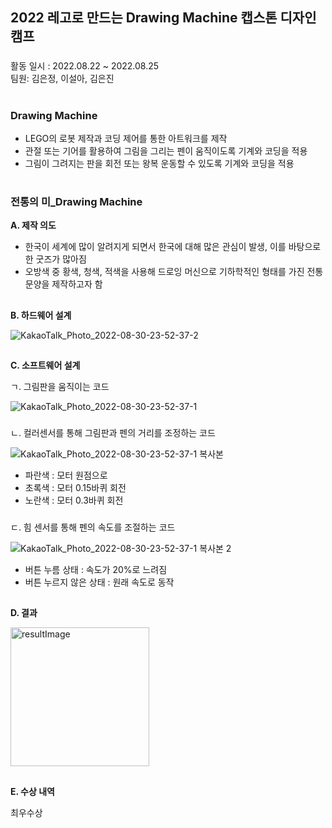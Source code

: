 ###
## 2022 레고로 만드는 Drawing Machine 캡스톤 디자인 캠프 
###
활동 일시 : 2022.08.22 ~ 2022.08.25  
팀원: 김은정, 이설아, 김은진
#
### Drawing Machine

- LEGO의 로봇 제작과 코딩 제어를 통한 아트워크를 제작
- 관절 또는 기어를 활용하여 그림을 그리는 펜이 움직이도록 기계와 코딩을 적용
- 그림이 그려지는 판을 회전 또는 왕복 운동할 수 있도록 기계와 코딩을 적용  
#
### 전통의 미_Drawing Machine

**A. 제작 의도**

- 한국이 세계에 많이 알려지게 되면서 한국에 대해 많은 관심이 발생, 이를 바탕으로 한 굿즈가 많아짐
- 오방색 중 황색, 청색, 적색을 사용해 드로잉 머신으로 기하학적인 형태를 가진 전통문양을 제작하고자 함  
##
**B. 하드웨어 설계**

![KakaoTalk_Photo_2022-08-30-23-52-37-2](https://user-images.githubusercontent.com/102431281/187479429-2026ec35-5f56-43bd-bca3-cbeefd9c2100.jpeg)  
##
**C. 소프트웨어 설계**

ㄱ. 그림판을 움직이는 코드

![KakaoTalk_Photo_2022-08-30-23-52-37-1](https://user-images.githubusercontent.com/102431281/187479622-d6cc9e11-5e2e-4eff-a1cf-4ca636b51c5c.png)  
###
ㄴ. 컬러센서를 통해 그림판과 펜의 거리를 조정하는 코드

![KakaoTalk_Photo_2022-08-30-23-52-37-1 복사본](https://user-images.githubusercontent.com/102431281/187479724-f0d5c1dd-048b-476b-af35-193489b92cbd.png)

- 파란색 : 모터 원점으로
- 초록색 : 모터 0.15바퀴 회전
- 노란색 : 모터 0.3바퀴 회전  
###
ㄷ. 힘 센서를 통해 펜의 속도를 조절하는 코드

![KakaoTalk_Photo_2022-08-30-23-52-37-1 복사본 2](https://user-images.githubusercontent.com/102431281/187479819-9b771233-5fe8-49e3-a19d-e0b1ac1f7128.png)

- 버튼 누름 상태 : 속도가 20%로 느려짐
- 버튼 누르지 않은 상태 : 원래 속도로 동작  
##
**D. 결과**

<img width="222" alt="resultImage" src="https://user-images.githubusercontent.com/102431281/187481947-fb44f0b1-bf40-43b4-ae4b-0a2d4df40ce7.png">

##

**E. 수상 내역**

최우수상
